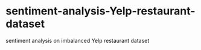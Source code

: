 # sentiment-analysis-Yelp-restaurant-dataset
 sentiment analysis on imbalanced Yelp restaurant dataset
